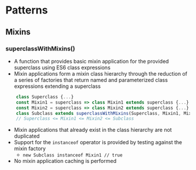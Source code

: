 # Patterns
## Mixins
### superclassWithMixins()
- A function that provides basic mixin application for the provided superclass using ES6 class expressions
- Mixin applications form a mixin class hierarchy through the reduction of a series of factories that return named and parameterized class expressions extending a superclass
```JavaScript
    class Superclass {...}
    const Mixin1 = superclass => class Mixin1 extends superclass {...}
    const Mixin2 = superclass => class Mixin2 extends superclass {...}
    class Subclass extends superclassWithMixins(Superclass, Mixin1, Mixin2) {...}
    // Superclass <= Mixin1 <= Mixin2 <= Subclass
```
- Mixin applications that already exist in the class hierarchy are not duplicated
- Support for the `instanceof` operator is provided by testing against the mixin factory
  - `new Subclass instanceof Mixin1 // true`
- No mixin application caching is performed
